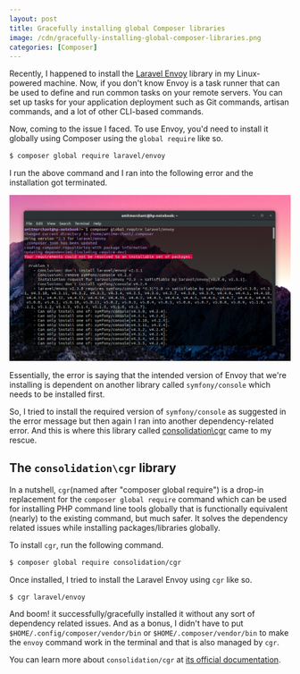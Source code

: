 ```yaml
---
layout: post
title: Gracefully installing global Composer libraries
image: /cdn/gracefully-installing-global-composer-libraries.png
categories: [Composer]
---
```


Recently, I happened to install the [Laravel Envoy](https://laravel.com/docs/8.x/envoy) library in my Linux-powered machine. Now, if you don't know Envoy is a task runner that can be used to define and run common tasks on your remote servers. You can set up tasks for your application deployment such as Git commands, artisan commands, and a lot of other CLI-based commands.

Now, coming to the issue I faced. To use Envoy, you'd need to install it globally using Composer using the `global require` like so.

```bash
$ composer global require laravel/envoy
```

I run the above command and I ran into the following error and the installation got terminated.

[![Envoy Dependency Error](/images/envoy_error.png)](/images/envoy_error.png)

Essentially, the error is saying that the intended version of Envoy that we're installing is dependent on another library called `symfony/console` which needs to be installed first.

So, I tried to install the required version of `symfony/console` as suggested in the error message but then again I ran into another dependency-related error. And this is where this library called [consolidation\cgr](https://github.com/consolidation/cgr) came to my rescue.

## The `consolidation\cgr` library

In a nutshell, `cgr`(named after "composer global require") is a drop-in replacement for the `composer global require` command which can be used for installing PHP command line tools globally that is functionally equivalent (nearly) to the existing command, but much safer. It solves the dependency related issues while installing packages/libraries globally.

To install `cgr`, run the following command.

```bash
$ composer global require consolidation/cgr
```

Once installed, I tried to install the Laravel Envoy using `cgr` like so.

```bash
$ cgr laravel/envoy
```

And boom! it successfully/gracefully installed it without any sort of dependency related issues. And as a bonus, I didn't have to put `$HOME/.config/composer/vendor/bin` or `$HOME/.composer/vendor/bin` to make the `envoy` command work in the terminal and that is also managed by `cgr`.

You can learn more about `consolidation/cgr` at [its official documentation](https://github.com/consolidation/cgr).